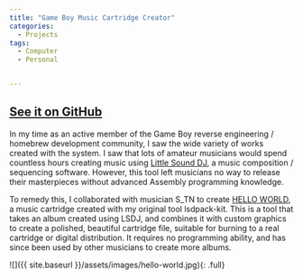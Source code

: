 ```yaml
---
title: "Game Boy Music Cartridge Creator"
categories:
  - Projects
tags:
  - Computer
  - Personal


---
```


## [See it on GitHub](https://github.com/rondnelson99/lsdpack-kit)

In my time as an active member of the Game Boy reverse engineering / homebrew development community, I saw the wide variety of works created with the system. I saw that lots of amateur musicians would spend countless hours creating music using [Little Sound DJ](https://www.littlesounddj.com/lsd/index.php), a music composition / sequencing software. However, this tool left musicians no way to release their masterpieces without advanced Assembly programming knowledge.

To remedy this, I collaborated with musician S_TN to create [HELLO WORLD](https://s-tn.itch.io/hello-world), a music cartridge created with my original tool lsdpack-kit. This is a tool that takes an album created using LSDJ, and combines it with custom graphics to create a polished, beautiful cartridge file, suitable for burning to a real cartridge or digital distribution. It requires no programming ability, and has since been used by other musicians to create more albums. 

![]({{ site.baseurl }}/assets/images/hello-world.jpg){: .full}



